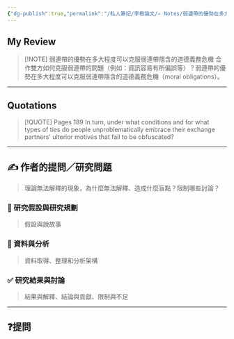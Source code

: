 ```yaml
---
{"dg-publish":true,"permalink":"/私人筆記/李樹論文/✍️ Notes/弱連帶的優勢在多大程度可以克服弱連帶隱含的道德義務危機/","tags":["李樹論文"],"noteIcon":"3","created":"2025-06-10T19:14:44.000+08:00","updated":"2025-06-10T19:20:00.598+08:00"}
---
```











## My Review



> [!NOTE] 弱連帶的優勢在多大程度可以克服弱連帶隱含的道德義務危機
>  合作雙方如何克服弱連帶的問題（例如：資訊容易有所偏誤等）？弱連帶的優勢在多大程度可以克服弱連帶隱含的道德義務危機（moral obligations）。

---


## Quotations

> [!QUOTE] Pages  189
> In turn, under what conditions and for what types of ties do people unproblematically embrace their exchange partners' ulterior motives that fail to be obfuscated?



---

## ✍️ 作者的提問／研究問題

> 理論無法解釋的現象，為什麼無法解釋、造成什麼盲點？限制哪些討論？


### 🎯 研究假設與研究規劃
> 假設與說故事


### 🔢 資料與分析
> 資料取得、整理和分析架構


### ✅ 研究結果與討論
> 結果與解釋、結論與貢獻、限制與不足


---
## ❓提問

















